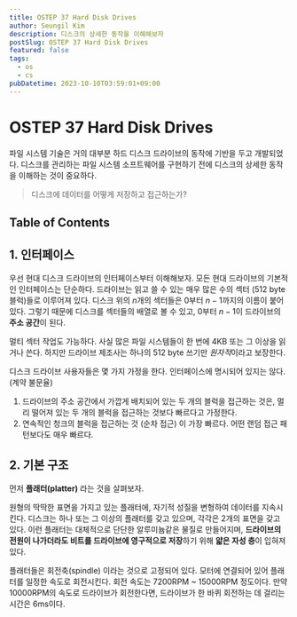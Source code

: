```yaml
---
title: OSTEP 37 Hard Disk Drives
author: Seungil Kim
description: 디스크의 상세한 동작을 이해해보자
postSlug: OSTEP 37 Hard Disk Drives
featured: false
tags:
  - os
  - cs
pubDatetime: 2023-10-10T03:59:01+09:00
---
```

# OSTEP 37 Hard Disk Drives

파일 시스템 기술은 거의 대부분 하드 디스크 드라이브의 동작에 기반을 두고 개발되었다. 디스크를 관리하는 파일 시스템 소프트웨어를 구현하기 전에 디스크의 상세한 동작을 이해하는 것이 중요하다.

> 디스크에 데이터를 어떻게 저장하고 접근하는가?

## Table of Contents

## 1. 인터페이스

우선 현대 디스크 드라이브의 인터페이스부터 이해해보자. 모든 현대 드라이브의 기본적인 인터페이스는 단순하다. 드라이브는 읽고 쓸 수 있는 매우 많은 수의 섹터 (512 byte 블럭)들로 이루어져 있다. 디스크 위의 $n$개의 섹터들은 $0$부터 $n-1$까지의 이름이 붙어 있다. 그렇기 때문에 디스크를 섹터들의 배열로 볼 수 있고, $0$부터 $n-1$이 드라이브의 **주소 공간**이 된다. 

멀티 섹터 작업도 가능하다. 사실 많은 파일 시스템들이 한 번에 4KB 또는 그 이상을 읽거나 쓴다. 하지만 드라이브 제조사는 하나의 512 byte 쓰기만 *원자적*이라고 보장한다. 

디스크 드라이브 사용자들은 몇 가지 가정을 한다. 인터페이스에 명시되어 있지는 않다. (계약 불문율)

1. 드라이브의 주소 공간에서 가깝게 배치되어 있는 두 개의 블럭을 접근하는 것은, 멀리 떨어져 있는 두 개의 블럭을 접근하는 것보다 빠르다고 가정한다. 
2. 연속적인 청크의 블럭을 접근하는 것 (순차 접근) 이 가장 빠르다. 어떤 랜덤 접근 패턴보다도 매우 빠르다.

## 2. 기본 구조

먼저 **플래터(platter)** 라는 것을 살펴보자. 

원형의 딱딱한 표면을 가지고 있는 플래터에, 자기적 성질을 변형하여 데이터를 지속시킨다. 디스크는 하나 또는 그 이상의 플래터를 갖고 있으며, 각각은 2개의 표면을 갖고 있다. 이런 플래터는 대체적으로 단단한 알루미늄같은 물질로 만들어지며, **드라이브의 전원이 나가더라도 비트를 드라이브에 영구적으로 저장**하기 위해 **얇은 자성 층**이 입혀져 있다.

플래터들은 회전축(spindle) 이라는 것으로 고정되어 있다. 모터에 연결되어 있어 플래터를 일정한 속도로 회전시킨다. 회전 속도는 7200RPM ~ 15000RPM 정도이다. 만약 10000RPM의 속도로 드라이브가 회전한다면, 드라이브가 한 바퀴 회전하는 데 걸리는 시간은 6ms이다.

